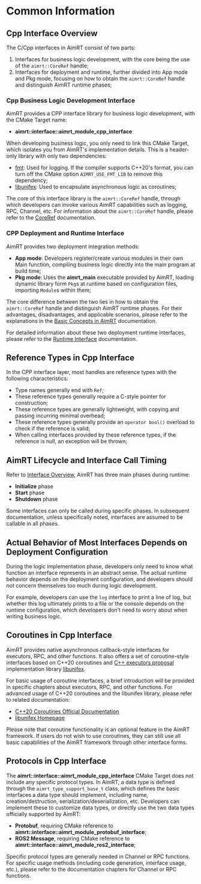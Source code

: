 # Common Information


## Cpp Interface Overview

The C/Cpp interfaces in AimRT consist of two parts:
1. Interfaces for business logic development, with the core being the use of the `aimrt::CoreRef` handle;
2. Interfaces for deployment and runtime, further divided into App mode and Pkg mode, focusing on how to obtain the `aimrt::CoreRef` handle and distinguish AimRT runtime phases;


### Cpp Business Logic Development Interface

AimRT provides a CPP interface library for business logic development, with the CMake Target name:
- **aimrt::interface::aimrt_module_cpp_interface**

When developing business logic, you only need to link this CMake Target, which isolates you from AimRT's implementation details. This is a header-only library with only two dependencies:
- [fmt](https://github.com/fmtlib/fmt): Used for logging. If the compiler supports C++20's format, you can turn off the CMake option `AIMRT_USE_FMT_LIB` to remove this dependency;
- [libunifex](https://github.com/facebookexperimental/libunifex): Used to encapsulate asynchronous logic as coroutines;


The core of this interface library is the `aimrt::CoreRef` handle, through which developers can invoke various AimRT capabilities such as logging, RPC, Channel, etc. For information about the `aimrt::CoreRef` handle, please refer to the [CoreRef](./core_ref.md) documentation.


### CPP Deployment and Runtime Interface


AimRT provides two deployment integration methods:
- **App mode**: Developers register/create various modules in their own Main function, compiling business logic directly into the main program at build time;
- **Pkg mode**: Uses the **aimrt_main** executable provided by AimRT, loading dynamic library form `Pkg`s at runtime based on configuration files, importing `Module`s within them;


The core difference between the two lies in how to obtain the `aimrt::CoreRef` handle and distinguish AimRT runtime phases. For their advantages, disadvantages, and applicable scenarios, please refer to the explanations in the [Basic Concepts in AimRT](../concepts/concepts.md) documentation.


For detailed information about these two deployment runtime interfaces, please refer to the [Runtime Interface](./runtime.md) documentation.


## Reference Types in Cpp Interface

In the CPP interface layer, most handles are reference types with the following characteristics:
- Type names generally end with `Ref`;
- These reference types generally require a C-style pointer for construction;
- These reference types are generally lightweight, with copying and passing incurring minimal overhead;
- These reference types generally provide an `operator bool()` overload to check if the reference is valid;
- When calling interfaces provided by these reference types, if the reference is null, an exception will be thrown;


## AimRT Lifecycle and Interface Call Timing

Refer to [Interface Overview](../concepts/interface.md), AimRT has three main phases during runtime:
- **Initialize** phase
- **Start** phase
- **Shutdown** phase

Some interfaces can only be called during specific phases. In subsequent documentation, unless specifically noted, interfaces are assumed to be callable in all phases.


## Actual Behavior of Most Interfaces Depends on Deployment Configuration

During the logic implementation phase, developers only need to know what function an interface represents in an abstract sense. The actual runtime behavior depends on the deployment configuration, and developers should not concern themselves too much during logic development.

For example, developers can use the `log` interface to print a line of log, but whether this log ultimately prints to a file or the console depends on the runtime configuration, which developers don't need to worry about when writing business logic.


## Coroutines in Cpp Interface

AimRT provides native asynchronous callback-style interfaces for executors, RPC, and other functions. It also offers a set of coroutine-style interfaces based on C++20 coroutines and [C++ executors proposal](https://www.open-std.org/jtc1/sc22/wg21/docs/papers/2020/p0443r14.html) implementation library [libunifex](https://github.com/facebookexperimental/libunifex).

For basic usage of coroutine interfaces, a brief introduction will be provided in specific chapters about executors, RPC, and other functions. For advanced usage of C++20 coroutines and the libunifex library, please refer to related documentation:
- [C++20 Coroutines Official Documentation](https://en.cppreference.com/w/cpp/language/coroutines)
- [libunifex Homepage](https://github.com/facebookexperimental/libunifex)


Please note that coroutine functionality is an optional feature in the AimRT framework. If users do not wish to use coroutines, they can still use all basic capabilities of the AimRT framework through other interface forms.


## Protocols in Cpp Interface

The **aimrt::interface::aimrt_module_cpp_interface** CMake Target does not include any specific protocol types. In AimRT, a data type is defined through the `aimrt_type_support_base_t` class, which defines the basic interfaces a data type should implement, including name, creation/destruction, serialization/deserialization, etc. Developers can implement these to customize data types, or directly use the two data types officially supported by AimRT:
- **Protobuf**, requiring CMake reference to **aimrt::interface::aimrt_module_protobuf_interface**;
- **ROS2 Message**, requiring CMake reference to **aimrt::interface::aimrt_module_ros2_interface**;

Specific protocol types are generally needed in Channel or RPC functions. For specific usage methods (including code generation, interface usage, etc.), please refer to the documentation chapters for Channel or RPC functions.
